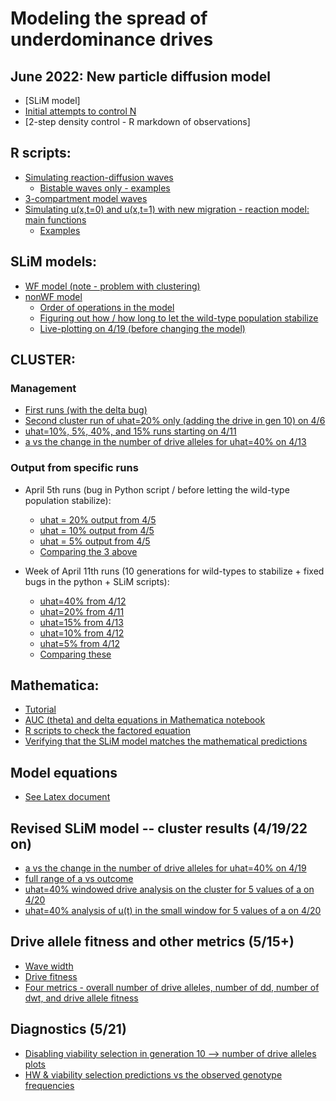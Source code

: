 # Modeling the spread of underdominance drives

## June 2022: New particle diffusion model

* [SLiM model]
* [Initial attempts to control N](new-slim-diffusion-files/methods_to_regulate_N.md)
* [2-step density control - R markdown of observations]

## R scripts:
* [Simulating reaction-diffusion waves](scripts/numerical-reaction-diffusion-functions.R)
  + [Bistable waves only - examples](bistable-R-waves/examples.md)
* [3-compartment model waves](scripts/compartment-model.R)
* [Simulating u(x,t=0) and u(x,t=1) with new migration - reaction model: main functions](scripts/functions-main-model.R)
  + [Examples](scripts/examples-main-model.R)

## SLiM models:
* [WF model (note - problem with clustering)](slim/WF-model.slim)
* [nonWF model](slim/nonWF-model.slim)
  + [Order of operations in the model](slim/slim_order_of_operations.md)
  + [Figuring out how / how long to let the wild-type population stabilize](slim/wt-stabilize/wild-type-stabilization.md)
  + [Live-plotting on 4/19 (before changing the model)](zero-window/live_plot_results_uhat40.md)


## CLUSTER:

### Management 

* [First runs (with the delta bug)](cluster/slurm_management.md)
* [Second cluster run of uhat=20% only (adding the drive in gen 10) on 4/6](cluster/april6-cluster_runs_2.md)
* [uhat=10%, 5%, 40%, and 15% runs starting on 4/11](cluster/april11-cluster_runs.md)
* [a vs the change in the number of drive alleles for uhat=40% on 4/13](cluster/u_hat=0.4_run/april13-uhat40_a_vs_change_in_dr.md)

### Output from specific runs

* April 5th runs (bug in Python script / before letting the wild-type population stabilize):
  + [uhat = 20% output from 4/5](cluster/u_hat=0.2_run/april5-uhat20_redo_delta.md)
  + [uhat = 10% output from 4/5](cluster/u_hat=0.1_run/april5-uhat10_redo_delta.md)
  + [uhat = 5% output from 4/5](cluster/u_hat=0.05_run/april5-uhat5_redo_delta.md)
  + [Comparing the 3 above](cluster/u_hat_comparisons/april5-redo_delta_uhat_comparison.md)


* Week of April 11th runs (10 generations for wild-types to stabilize + fixed bugs in the python + SLiM scripts):
  + [uhat=40% from 4/12](cluster/u_hat=0.4_run/april12-uhat40_wt_gens_results.md)
  + [uhat=20% from 4/11](cluster/u_hat=0.2_run/april11-uhat20_wt_gens_results.md)
  + [uhat=15% from 4/13](cluster/u_hat=0.15_run/april13-uhat15_wt_gens_results.md)
  + [uhat=10% from 4/12](cluster/u_hat=0.1_run/april12-uhat10_wt_gens_results.md)
  + [uhat=5% from 4/12](cluster/u_hat=0.05_run/april12-uhat5_wt_gens_results.md)
  + [Comparing these](cluster/u_hat_comparisons/april12-uhat_comparison.md)
 
## Mathematica:

* [Tutorial](mathematica/mathematica_tutorial.md)
* [AUC (theta) and delta equations in Mathematica notebook](mathematica/AUC_only.nb)
* [R scripts to check the factored equation](scripts/auc-equations.R)
* [Verifying that the SLiM model matches the mathematical predictions](bistable-R-waves/cluster_ux.md)

## Model equations

* [See Latex document](correct_model_equations.pdf)

## Revised SLiM model -- cluster results (4/19/22 on)

* [a vs the change in the number of drive alleles for uhat=40% on 4/19](cluster/u_hat=0.4_run/april19-uhat40_a_vs_change_in_dr_revised_model.md)
* [full range of a vs outcome](cluster/u_hat=0.4_run/april19-uhat40_a_vs_p_increase.md)
* [uhat=40% windowed drive analysis on the cluster for 5 values of a on 4/20](cluster/u_hat=0.4_run/april20-uhat40_windowed_drive_counts.md)
* [uhat=40% analysis of u(t) in the small window for 5 values of a on 4/20](cluster/u_hat=0.4_run/april20-ut_windowed_uhat40.md)


## Drive allele fitness and other metrics (5/15+)

* [Wave width](bistable-R-waves/wave_width.md)
* [Drive fitness](bistable-R-waves/overall-drive-fitness.md)
* [Four metrics - overall number of drive alleles, number of dd, number of dwt, and drive allele fitness](bistable-R-waves/4_graphs_5_a.md)

## Diagnostics (5/21)

* [Disabling viability selection in generation 10 --> number of drive alleles plots](diagnostics-may21/disable-gen10.md)
* [HW & viability selection predictions vs the observed genotype frequencies](compare-hwe-freqs/slim-notes.md)


